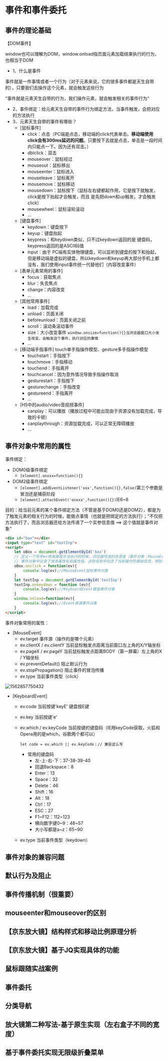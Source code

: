 # 事件和事件委托

## 事件的理论基础

【DOM事件】

window也可以理解为DOM，window.onload指页面元素加载结束执行的行为，也相当于DOM

- 1、什么是事件

事件就是一件事情或者一个行为（对于元素来说，它的很多事件都是天生自带的），只要我们去操作这个元素，就会触发这些行为

“事件就是元素天生自带的行为，我们操作元素，就会触发相关的事件行为“

- 2、事件绑定：给元素天生自带的事件行为绑定方法，当事件触发，会把对应的方法执行
- 3、元素天生自带的事件有哪些？
  - [鼠标事件]
    - click：点击（PC端是点击，移动端的click代表单击。**移动端使用click会有300ms延迟的问题**。只要按下去就是点击，单击是一段时间内只能点一下。因为还有双击。）
    - dblclick：双击
    - mouseover：鼠标经过
    - mouseout：鼠标移出
    - mouseenter：鼠标进入
    - mouseleave：鼠标离开
    - mousemove：鼠标移动
    - mousedown：鼠标按下（鼠标左右键都起作用，它是按下就触发，click是按下抬起才会触发，而且 是先把down和up触发，才会触发click）
    - mousewheel：鼠标滚轮滚动
    - ...
  - [键盘事件]
    - keydown：键盘按下
    - keyup：键盘抬起
    - keypress：和keydown类似，只不过keydown返回的是 键盘码，keypress返回的是ASCII码值
    - input：由于 PC端有实体物理键盘，可以监听到键盘的按下和抬起，但是移动端是虚拟的键盘，所以keydown和keyup再大部分手机上都没有，我们使用input事件统一代替他们（内容改变事件）
  - [表单元素常用的事件]
    - focus：获取焦点
    - blur：失去焦点
    - change：内容改变
    - ...
  - [其他常用事件]
    - load：加载完成
    - unload：页面关闭
    - beforeunload：页面关闭之前
    - scroll：滚动条滚动事件
    - size：大小改变事件 `window.onsize=function(){}当浏览器窗口大小发生改变，会触发这个事件，执行对应的事情`
    - ...
  - [移动端手指事件] touch单手指操作模型、gesture多手指操作模型
    - touchstart：手指按下
    - touchmove：手指移动
    - touchend：手指离开
    - touchcancel：因为意外情况导致手指操作取消
    - gesturestart：手指按下
    - gesturechange：手指改变
    - gestureend：手指离开
    - ...
  - [H5中的audio/video音视频事件]
    - canplay：可以播放（播放过程中可能出现由于资源没有加载完成，导致的卡顿）
    - canplaythrough：资源加载完成，可以正常无障碍播放
    - ...

## 事件对象中常用的属性

事件绑定：

- DOM0级事件绑定
  - `[element].onxxx=function(){}`
- DOM2级事件绑定
  - `[element].addEventListener('xxx',function(){},false)`第三个参数是冒泡还是捕获阶段
  - `[element].attachEvent('onxxx',function(){})`IE6~8

目的：给当前元素的某个事件绑定方法（不管是基于DOM0还是DOM2），都是为了触发元素的相关行为的时候，能做点事情（也就是把绑定的方法执行）；”不仅把方法执行了，而且浏览器还给方法传递了一个实参信息值 ==> 这个值就是事件对象“

```html
<div id="box"></div>
<input type="text" id="textInp">
<script>
    let oBox = document.getElementById('box')
    // 定义一个形参ev用来接收方法执行的时候，浏览器传递的信息值（事件对象：MouseEvent鼠标事件对象、KeyboardEvent键盘事件对象、Event普通时间对象...）
    // 事件对象中记录了很多属性名和属性值，这些信息中包含了当前操作的基础信息，例如：鼠标点击位置的X/Y轴坐标，鼠标点击的是谁（事件源）等信息
    oBox.onclick = function(ev){
        console.log(ev);//MouseEvent鼠标事件对象
    }
    let textInp = document.getElementById('textInp')
    textInp.onkeydown = function (ev){
        console.log(ev);//KeyboardEvent键盘事件对象
    }
    window.onload=function(ev){
        console.log(ev);//Event普通事件对象
    }
</script>
```

事件对象常用的属性：

- [MouseEvent]
  - ev.target 事件源（操作的是哪个元素）
  - ev.clientX / ev.clientY 当前鼠标触发点距离当前窗口左上角的X/Y轴坐标
  - ev.pageX / ev.pageY 当前鼠标触发点距离BODY（第一屏幕）左上角的X / Y轴坐标
  - ev.preventDefault()  阻止默认行为
  - ev.stopPropagation()  阻止事件的冒泡传播
  - ev.type  当前事件类型（click）

![1562857750432](./media/1562857750432.png)

- [KeyboardEvent]

  - ev.code  当前按键'keyE' 键盘按E键

  - ev.key  当前按键'e'

  - ev.which / ev.keyCode  当前按键的键盘码（IE用keyCode获取，火狐和Opera用的是which，谷歌两个都可以）

    ```
    let code = ev.which || ev.keyCode；// 兼容这么写
    ```

    - 常用的键盘码
      - 左-上-右-下：37-38-39-40
      - 回退Backspace：8
      - Enter：13
      - Space：32
      - Delete：46
      - Shift：16
      - Alt：18
      - Ctrl：17
      - ESC：27
      - F1~F12：112~123
      - 横向数字键0~9：48~57
      - 大小写都是a~z：65~90

  - ev.type  当前事件类型（keydown）

## 事件对象的兼容问题



## 默认行为及阻止



## 事件传播机制（很重要）



## mouseenter和mouseover的区别





## 【京东放大镜】结构样式和移动比例原理分析



## 【京东放大镜】基于JQ实现具体的功能



## 鼠标跟随实战案例



## 事件委托



## 分类导航



## 放大镜第二种写法-基于原生实现（左右盒子不同的宽度）



## 基于事件委托实现无限级折叠菜单